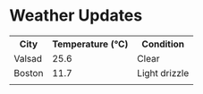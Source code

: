 # Weather Updates

<!-- WEATHER-UPDATE-START -->
<table><tr><th>City</th><th>Temperature (°C)</th><th>Condition</th></tr><tr><td>Valsad</td><td>25.6</td><td>Clear</td></tr><tr><td>Boston</td><td>11.7</td><td>Light drizzle</td></tr><tr><td></td><td></td><td></td></tr></table>
<!-- WEATHER-UPDATE-END -->
